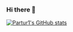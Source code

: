 ### Hi there 👋

[![Partur1's GitHub stats](https://github-readme-stats.vercel.app/api?username=Partur1&show_icons=true&theme=dark)](https://github.com/anuraghazra/github-readme-stats)

<!--
**Partur1/Partur1** is a ✨ _special_ ✨ repository because its `README.md` (this file) appears on your GitHub profile.

Here are some ideas to get you started:

- 🔭 I’m currently working on ...
- 🌱 I’m currently learning ...
- 👯 I’m looking to collaborate on ...
- 🤔 I’m looking for help with ...
- 💬 Ask me about ...
- 📫 How to reach me: ...
- 😄 Pronouns: ...
- ⚡ Fun fact: ...
-->
